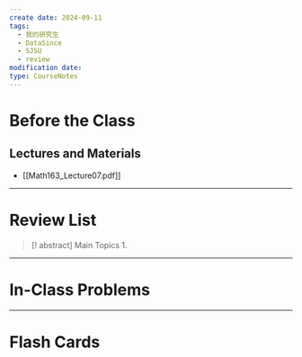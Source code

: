 ```yaml
---
create date: 2024-09-11
tags:
  - 我的研究生
  - DataSince
  - SJSU
  - review
modification date: 
type: CourseNotes
---
```


# Before the Class
## Lectures and Materials
- [[Math163_Lecture07.pdf]]
---
# Review List
>[! abstract] Main Topics
>1. 

---
# In-Class Problems

---

# Flash Cards
